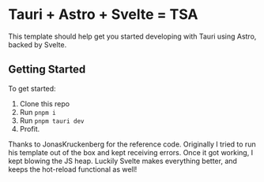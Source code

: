 # Tauri + Astro + Svelte = TSA

This template should help get you started developing with Tauri using Astro, backed by Svelte.

## Getting Started

To get started:
1. Clone this repo
2. Run `pnpm i`
3. Run `pnpm tauri dev`
4. Profit.

Thanks to JonasKruckenberg for the reference code. Originally I tried to run his template out of the box and kept receiving errors. Once it got working, I kept blowing the JS heap. Luckily Svelte makes everything better, and keeps the hot-reload functional as well!
